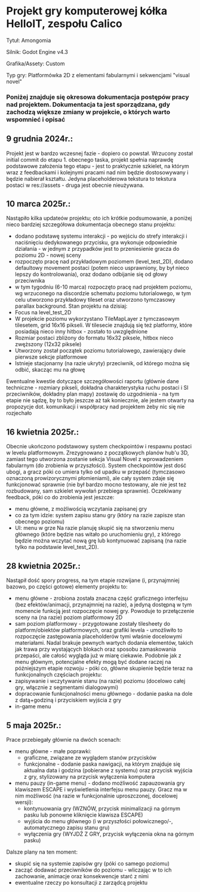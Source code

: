 # Projekt gry komputerowej kółka HelloIT, zespołu Calico
Tytuł: Amongomia

Silnik: Godot Engine v4.3

Grafika/Assety: Custom

Typ gry: Platformówka 2D z elementami fabularnymi i sekwencjami "visual novel"

### Poniżej znajduje się okresowa dokumentacja postępów pracy nad projektem. Dokumentacja ta jest sporządzana, gdy zachodzą większe zmiany w projekcie, o których warto wspomnieć i opisać 

## 9 grudnia 2024r.:
Projekt jest w bardzo wczesnej fazie - dopiero co powstał. Wrzucony został initial commit do etapu 1. obecnego taska, projekt spełnia naprawdę podstawowe założenia tego etapu - jest to praktycznie szkielet, na którym wraz z feedbackami i kolejnymi pracami nad nim będzie dostosowywany i będzie nabierał kształtu.
Jedyna placeholderowa tekstura to tekstura postaci w res://assets - druga jest obecnie nieużywana.

## 10 marca 2025r.:
Nastąpiło kilka updateów projektu; oto ich krótkie podsumowanie, a poniżej nieco bardziej szczegółowa dokumentacja obecnego stanu projektu:
 - dodano podstawę systemu interakcji - po wejściu do strefy interakcji i naciśnięciu dedykowanego przycisku, gra wykonuje odpowiednie działania - w jednym z przypadków jest to przeniesienie gracza do poziomu 2D - nowej sceny
 - rozpoczęto pracę nad przykładowym poziomem (level_test_2D), dodano defaultowy movement postaci (potem nieco usprawniony, by był nieco lepszy do kontrolowania), oraz dodano odbijanie się od głowy przeciwnika
 - w tym tygodniu (6-10 marca) rozpoczęto pracę nad projektem poziomu, wg wrzuconego na discordzie schematu poziomu tutorialowego, w tym celu utworzono przykładowy tileset oraz utworzono tymczasowy parallax background.
Stan projektu na dzisiaj:
 - Focus na level_test_2D
 - W projekcie poziomu wykorzystano TileMapLayer z tymczasowym tilesetem, grid 16x16 pikseli. W tilesecie znajdują się też platformy, które posiadają nieco inny hitbox - zostało to uwzględnione
 - Rozmiar postaci zbliżony do formatu 16x32 piksele, hitbox nieco zwęższony (12x32 piksele)
 - Utworzony został początek poziomu tutorialowego, zawierający dwie pierwsze sekcje platformowe
 - Istnieje stacjonarny (na razie ukryty) przeciwnik, od którego można się odbić, skacząc mu na głowę

Ewentualne kwestie dotyczące szczegółowości raportu (głównie dane techniczne - rozmiary pikseli, dokładna charakterystyka ruchu postaci i SI przeciwników, dokładny plan mapy) zostawię do uzgodnienia - na tym etapie nie sądzę, by to było jeszcze aż tak koniecznie, ale jestem otwarty na propozycje dot. komunikacji i współpracy nad projektem żeby nic się nie rozjechało

## 16 kwietnia 2025r.:
Obecnie ukończono podstawowy system checkpointów i respawnu postaci w levelu platformowym. Zrezygnowano z początkowych planów hub'u 3D, zamiast tego utworzona zostanie sekcja Visual Novel z wprowadzeniem fabularnym (do zrobienia w przyszłości).
System checkpointów jest dość ubogi, a gracz póki co umiera tylko od upadku w przepaść (tymczasowo oznaczoną prowizorycznymi płomieniami), ale cały system zdaje się funkcjonować sprawnie (nie był bardzo mocno testowany, ale nie jest też rozbudowany, sam szkielet wywołań przebiega sprawnie).
Oczekiwany feedback, póki co do zrobienia jest jeszcze:
  - menu główne, z możliwością wczytania zapisanej gry
  - co za tym idzie: system zapisu stanu gry (który na razie zapisze stan obecnego poziomu)
  - UI: menu w grze
Na razie planuję skupić się na stworzeniu menu głównego (które będzie nas witało po uruchomieniu gry), z którego będzie można wczytać nową grę lub kontynuować zapisaną (na razie tylko na podstawie level_test_2D).

## 28 kwietnia 2025r.:
Nastąpił dość spory progress, na tym etapie rozwijane (i, przynajmniej bazowo, po części gotowe) elementy projektu to:
  - menu główne - zrobiona została znaczna część graficznego interfejsu (bez efektów/animacji, przynajmniej na razie), a jedyną dostępną w tym momencie funkcją jest rozpoczęcie nowej gry. Powoduje to przełączenie sceny na (na razie) poziom platformowy 2D
  - sam poziom platformowy - przygotowane zostały tilesheety do platform/obiektów platformowych, oraz grafiki levela - umożliwiło to rozpoczęcie zastępowania placeholderów tymi właśnie docelowymi materiałami. Nadal brakuje pewnych wartych dodania elementów, takich jak trawa przy wystających blokach oraz sposobu zamaskowania przepaści, ale całość wygląda już w miarę ciekawie. 
Podobnie jak z menu głównym, potencjalne efekty mogą być dodane raczej na późniejszym etapie rozwoju - póki co, główne skupienie będzie teraz na funkcjonalnych częściach projektu:
  - zapisywanie i wczytywanie stanu (na razie) poziomu (docelowo całej gry, włącznie z segmentami dialogowymi)
  - dopracowanie funkcjonalności menu głównego - dodanie paska na dole z datą+godziną i przyciskiem wyjścia z gry
  - in-game menu

## 5 maja 2025r.:
Prace przebiegały głównie na dwóch scenach: 
  - menu główne - małe poprawki: 
	  - graficzne, związane ze wyglądem stanów przycisków
	  - funkcjonalne - dodanie paska nawigacji, na którym znajduje się aktualna data i godzina (pobierane z systemu) oraz przycisk wyjścia z gry, stylizowany na przycisk wyłączenia komputera
  - menu pauzy (in-game menu) - dodano możliwość zapauzowania gry klawiszem ESCAPE i wyświetlenia interfejsu menu pauzy. Gracz ma w nim możliwość (na razie w funkcjonalnie uproszczonej, docelowej wersji):
	  - kontynuowania gry (WZNÓW, przycisk minimalizacji na górnym pasku lub ponowne kliknięcie klawisza ESCAPE)
	  - wyjścia do menu głównego (i w przyszłości połowicznego/-, automatycznego zapisu stanu gru)
	  - wyłączenia gry (WYJDŹ Z GRY, przycisk wyłączenia okna na górnym pasku)

Dalsze plany na ten moment:
  - skupić się na systemie zapisów gry (póki co samego poziomu)
  - zacząć dodawać przeciwników do poziomu - wliczając w to ich zachowanie, animacje oraz konsekwencje starć z nimi
  - ewentualne rzeczy po konsultacji z zarządcą projektu
